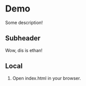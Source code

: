 # Demo

Some description!

## Subheader

Wow, dis is ethan!

## Local

1. Open index.html in your browser.